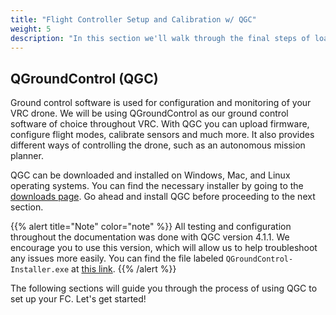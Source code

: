 ```yaml
---
title: "Flight Controller Setup and Calibration w/ QGC"
weight: 5
description: "In this section we'll walk through the final steps of loading firmware and calibrating your drone before your first flight."
---
```


## QGroundControl (QGC)

Ground control software is used for configuration and monitoring of your VRC drone.
We will be using QGroundControl as our ground control software of choice
throughout VRC. With QGC you can upload firmware, configure flight modes,
calibrate sensors and much more. It also provides different ways of controlling
the drone, such as an autonomous mission planner.

QGC can be downloaded and installed on Windows, Mac, and Linux operating systems.
You can find the necessary installer by going to the
[downloads page](http://qgroundcontrol.com/downloads/).
Go ahead and install QGC before proceeding to the next section.

{{% alert title="Note" color="note" %}}
All testing and configuration throughout the documentation was done
with QGC version 4.1.1. We encourage you to use this version,
which will allow us to help troubleshoot any issues more easily.
You can find the file labeled `QGroundControl-Installer.exe` at
[this link](https://github.com/mavlink/qgroundcontrol/releases/tag/v4.1.1).
{{% /alert %}}

The following sections will guide you through the process of using
QGC to set up your FC. Let's get started!
